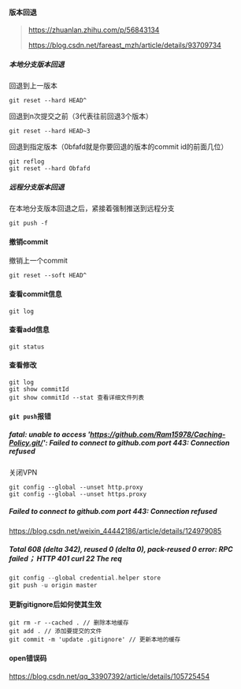 #### 版本回退

> https://zhuanlan.zhihu.com/p/56843134
>
> https://blog.csdn.net/fareast_mzh/article/details/93709734

##### 本地分支版本回退

回退到上一版本

```shell
git reset --hard HEAD^ 
```

回退到n次提交之前（3代表往前回退3个版本）

```shell
git reset --hard HEAD~3
```

回退到指定版本（0bfafd就是你要回退的版本的commit id的前面几位）

```shell
git reflog
git reset --hard Obfafd
```

##### 远程分支版本回退

在本地分支版本回退之后，紧接着强制推送到远程分支

```shell
git push -f
```

#### 撤销commit
撤销上一个commit
```shell
git reset --soft HEAD^
```

#### 查看commit信息
```shell
git log
```

#### 查看add信息
```shell
git status 
```

#### 查看修改
```shell
git log
git show commitId
git show commitId --stat 查看详细文件列表
```

#### `git push`报错
##### fatal: unable to access 'https://github.com/Ram15978/Caching-Policy.git/': Failed to connect to github.com port 443: Connection refused

关闭VPN
```shell
git config --global --unset http.proxy
git config --global --unset https.proxy
```

##### Failed to connect to github.com port 443: Connection refused

https://blog.csdn.net/weixin_44442186/article/details/124979085

##### Total 608 (delta 342), reused 0 (delta 0), pack-reused 0 error: RPC failed； HTTP 401 curl 22 The req
```c++
git config --global credential.helper store
git push -u origin master
```

#### 更新gitignore后如何使其生效
```shell
git rm -r --cached . // 删除本地缓存
git add . // 添加要提交的文件
git commit -m 'update .gitignore' // 更新本地的缓存
```

#### open错误码
https://blog.csdn.net/qq_33907392/article/details/105725454